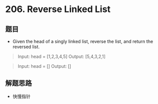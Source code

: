 # 206. Reverse Linked List

## 题目

- Given the head of a singly linked list, reverse the list, and return the reversed list.

> Input: head = [1,2,3,4,5]
> Output: [5,4,3,2,1]

> Input: head = []
> Output: []

## 解题思路

- 快慢指针

  